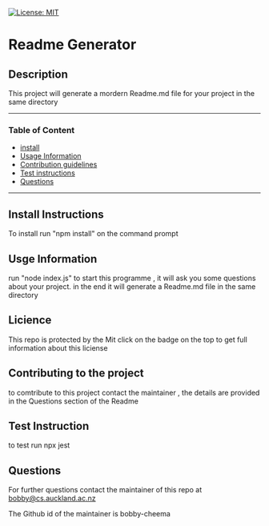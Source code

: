 [![License: MIT](https://img.shields.io/badge/License-MIT-yellow.svg)](https://opensource.org/licenses/MIT)
# Readme Generator

##  Description 
This project will generate a mordern Readme.md file for your project in the same directory  

---
###  Table of Content 
 * [install](#Install-Instructions)
 * [Usage Information](#Usage-Information)
 * [Contribution guidelines](#Contributing-to-the-project)
 * [Test instructions](#Test-Instruction)
 * [Questions](#Questions)
---
## Install Instructions
To install run "npm install" on the command prompt 

## Usge Information 

run "node index.js" to start this programme , it will ask you some questions about your project. in the end it will generate a Readme.md file in the same directory 

## Licience 

This repo is protected by the Mit click on the badge on the top to get full information about this liciense 


## Contributing to the project 

to comtribute to this project contact the maintainer , the details are provided in the Questions section of the Readme 


## Test Instruction 

to test run npx jest 

## Questions 

For further questions contact the maintainer of this repo at  bobby@cs.auckland.ac.nz 

The Github id of the maintainer is bobby-cheema




